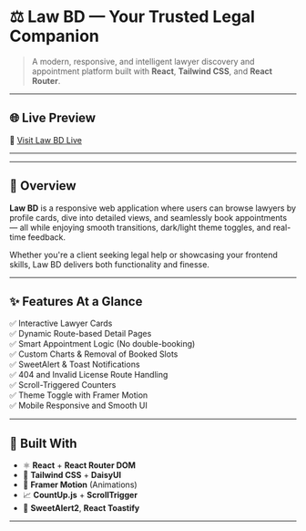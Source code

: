 # ⚖️ Law BD — Your Trusted Legal Companion

> A modern, responsive, and intelligent lawyer discovery and appointment platform built with **React**, **Tailwind CSS**, and **React Router**.

---

## 🌐 Live Preview

🔗 [Visit Law BD Live](https://law-bd-domain.netlify.app/)

---

---

## 🌟 Overview

**Law BD** is a responsive web application where users can browse lawyers by profile cards, dive into detailed views, and seamlessly book appointments — all while enjoying smooth transitions, dark/light theme toggles, and real-time feedback.

Whether you're a client seeking legal help or showcasing your frontend skills, Law BD delivers both functionality and finesse.

---

## ✨ Features At a Glance

✅ Interactive Lawyer Cards  
✅ Dynamic Route-based Detail Pages  
✅ Smart Appointment Logic (No double-booking)  
✅ Custom Charts & Removal of Booked Slots  
✅ SweetAlert & Toast Notifications  
✅ 404 and Invalid License Route Handling  
✅ Scroll-Triggered Counters  
✅ Theme Toggle with Framer Motion  
✅ Mobile Responsive and Smooth UI

---

## 🚀 Built With

- ⚛️ **React** + **React Router DOM**
- 🎨 **Tailwind CSS** + **DaisyUI**
- 🧙 **Framer Motion** (Animations)
- 📈 **CountUp.js** + **ScrollTrigger**
- 🍭 **SweetAlert2**, **React Toastify**

---
